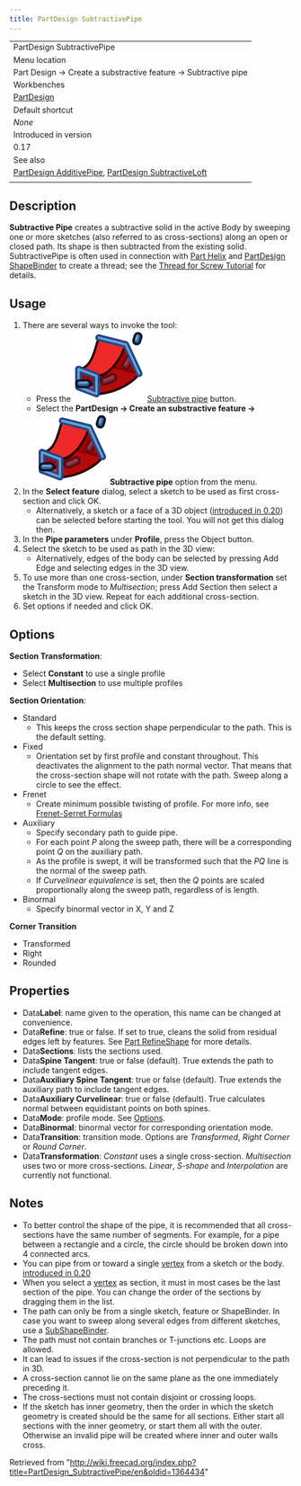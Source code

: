 ```yaml
---
title: PartDesign SubtractivePipe
---
```


|                                                                                                                                                                       |
| --------------------------------------------------------------------------------------------------------------------------------------------------------------------- |
| PartDesign SubtractivePipe                                                                                                                                            |
| Menu location                                                                                                                                                         |
| Part Design → Create a substractive feature → Subtractive pipe                                                                                                        |
| Workbenches                                                                                                                                                           |
| [PartDesign](/PartDesign_Workbench "PartDesign Workbench")                                                                                                            |
| Default shortcut                                                                                                                                                      |
| _None_                                                                                                                                                                |
| Introduced in version                                                                                                                                                 |
| 0.17                                                                                                                                                                  |
| See also                                                                                                                                                              |
| [PartDesign AdditivePipe](/PartDesign_AdditivePipe "PartDesign AdditivePipe"), [PartDesign SubtractiveLoft](/PartDesign_SubtractiveLoft "PartDesign SubtractiveLoft") |
|                                                                                                                                                                       |

## Description

**Subtractive Pipe** creates a subtractive solid in the active Body by sweeping one or more sketches (also referred to as cross-sections) along an open or closed path. Its shape is then subtracted from the existing solid. SubtractivePipe is often used in connection with [Part Helix](/Part_Helix "Part Helix") and [PartDesign ShapeBinder](/PartDesign_ShapeBinder "PartDesign ShapeBinder") to create a thread; see the [Thread for Screw Tutorial](/Thread_for_Screw_Tutorial "Thread for Screw Tutorial") for details.

## Usage

1. There are several ways to invoke the tool:
   - Press the ![](/src/assets/images/PartDesign_SubtractivePipe.svg) [Subtractive pipe](/PartDesign_SubtractivePipe "PartDesign SubtractivePipe") button.
   - Select the **PartDesign → Create an substractive feature → ![](/src/assets/images/PartDesign_SubtractivePipe.svg) Subtractive pipe** option from the menu.
2. In the **Select feature** dialog, select a sketch to be used as first cross-section and click OK.
   - Alternatively, a sketch or a face of a 3D object ([introduced in 0.20](/Release_notes_0.20 "Release notes 0.20")) can be selected before starting the tool. You will not get this dialog then.
3. In the **Pipe parameters** under **Profile**, press the Object button.
4. Select the sketch to be used as path in the 3D view:
   - Alternatively, edges of the body can be selected by pressing Add Edge and selecting edges in the 3D view.
5. To use more than one cross-section, under **Section transformation** set the Transform mode to _Multisection_; press Add Section then select a sketch in the 3D view. Repeat for each additional cross-section.
6. Set options if needed and click OK.

## Options

**Section Transformation**:

- Select **Constant** to use a single profile
- Select **Multisection** to use multiple profiles

**Section Orientation**:

- Standard
  - This keeps the cross section shape perpendicular to the path. This is the default setting.
- Fixed
  - Orientation set by first profile and constant throughout. This deactivates the alignment to the path normal vector. That means that the cross-section shape will not rotate with the path. Sweep along a circle to see the effect.
- Frenet
  - Create minimum possible twisting of profile. For more info, see [Frenet-Serret Formulas](https://en.wikipedia.org/wiki/Frenet%E2%80%93Serret_formulas)
- Auxiliary
  - Specify secondary path to guide pipe.
  - For each point _P_ along the sweep path, there will be a corresponding point _Q_ on the auxiliary path.
  - As the profile is swept, it will be transformed such that the _PQ_ line is the normal of the sweep path.
  - If _Curvelinear equivalence_ is set, then the _Q_ points are scaled proportionally along the sweep path, regardless of is length.
- Binormal
  - Specify binormal vector in X, Y and Z

**Corner Transition**

- Transformed
- Right
- Rounded

## Properties

- Data**Label**: name given to the operation, this name can be changed at convenience.
- Data**Refine**: true or false. If set to true, cleans the solid from residual edges left by features. See [Part RefineShape](/Part_RefineShape "Part RefineShape") for more details.
- Data**Sections**: lists the sections used.
- Data**Spine Tangent**: true or false (default). True extends the path to include tangent edges.
- Data**Auxiliary Spine Tangent**: true or false (default). True extends the auxiliary path to include tangent edges.
- Data**Auxiliary Curvelinear**: true or false (default). True calculates normal between equidistant points on both spines.
- Data**Mode**: profile mode. See [Options](#Options).
- Data**Binormal**: binormal vector for corresponding orientation mode.
- Data**Transition**: transition mode. Options are _Transformed_, _Right Corner_ or _Round Corner_.
- Data**Transformation**: _Constant_ uses a single cross-section. _Multisection_ uses two or more cross-sections. _Linear_, _S-shape_ and _Interpolation_ are currently not functional.

## Notes

- To better control the shape of the pipe, it is recommended that all cross-sections have the same number of segments. For example, for a pipe between a rectangle and a circle, the circle should be broken down into 4 connected arcs.
- You can pipe from or toward a single [vertex](/Glossary#V "Glossary") from a sketch or the body. [introduced in 0.20](/Release_notes_0.20 "Release notes 0.20")
- When you select a [vertex](/Glossary#V "Glossary") as section, it must in most cases be the last section of the pipe. You can change the order of the sections by dragging them in the list.
- The path can only be from a single sketch, feature or ShapeBinder. In case you want to sweep along several edges from different sketches, use a [SubShapeBinder](/PartDesign_SubShapeBinder "PartDesign SubShapeBinder").
- The path must not contain branches or T-junctions etc. Loops are allowed.
- It can lead to issues if the cross-section is not perpendicular to the path in 3D.
- A cross-section cannot lie on the same plane as the one immediately preceding it.
- The cross-sections must not contain disjoint or crossing loops.
- If the sketch has inner geometry, then the order in which the sketch geometry is created should be the same for all sections. Either start all sections with the inner geometry, or start them all with the outer. Otherwise an invalid pipe will be created where inner and outer walls cross.

Retrieved from "<http://wiki.freecad.org/index.php?title=PartDesign_SubtractivePipe/en&oldid=1364434>"

